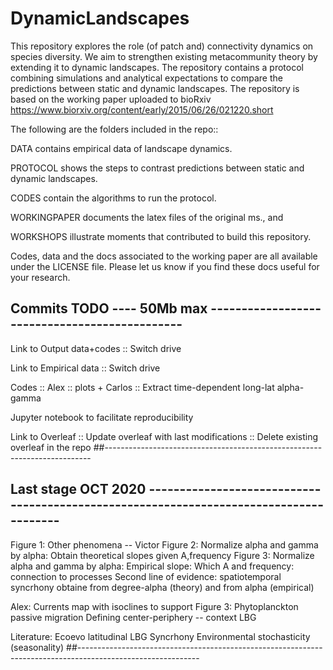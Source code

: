 # DynamicLandscapes

This repository explores the role (of patch and) connectivity dynamics on species diversity. We aim to strengthen existing metacommunity theory by extending it to dynamic landscapes. The repository contains a protocol combining simulations and analytical expectations to compare the predictions between static and dynamic landscapes. The repository is based on the working paper uploaded to bioRxiv  https://www.biorxiv.org/content/early/2015/06/26/021220.short


The following are the folders included in the repo:: 

DATA contains empirical data of landscape dynamics. 

PROTOCOL shows the steps to contrast predictions between static and dynamic landscapes. 

CODES contain the algorithms to run the protocol. 

WORKINGPAPER  documents the latex files of the original ms., and 

WORKSHOPS illustrate moments that contributed to build this repository.

Codes, data and the docs associated to the working paper are all available under the LICENSE file. Please let us know if you find these docs useful for your research. 


## Commits TODO ---- 50Mb max ----------------------------------------------

Link to Output data+codes :: Switch drive

Link to Empirical data :: Switch drive

Codes :: Alex :: plots + Carlos :: Extract time-dependent long-lat alpha-gamma

Jupyter notebook to facilitate reproducibility 

Link to Overleaf :: Update overleaf with last modifications :: Delete existing overleaf in the repo 
##--------------------------------------------------------------------------


## Last stage OCT 2020 ---------------------------------------------------------------------------------------
Figure 1: Other phenomena -- Victor
Figure 2: Normalize alpha and gamma by alpha: Obtain theoretical slopes given A,frequency 
Figure 3: Normalize alpha and gamma by alpha: 
Empirical slope: Which A and frequency: connection to processes
Second line of evidence: spatiotemporal syncrhony obtaine from degree-alpha (theory) and from alpha (empirical)

Alex: 
Currents map with isoclines to support Figure 3: Phytoplanckton passive migration
Defining center-periphery -- context LBG

Literature:
Ecoevo latitudinal
LBG
Syncrhony
Environmental stochasticity (seasonality)
##------------------------------------------------------------------------------------------------------------
